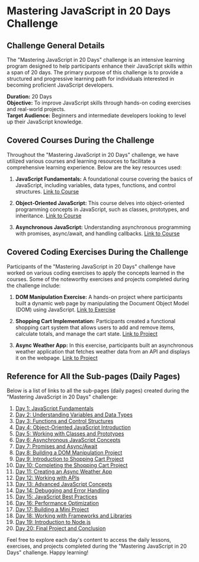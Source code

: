 # Mastering JavaScript in 20 Days Challenge

## Challenge General Details

The "Mastering JavaScript in 20 Days" challenge is an intensive learning program designed to help participants enhance their JavaScript skills within a span of 20 days. The primary purpose of this challenge is to provide a structured and progressive learning path for individuals interested in becoming proficient JavaScript developers.

**Duration:** 20 Days  
**Objective:** To improve JavaScript skills through hands-on coding exercises and real-world projects.  
**Target Audience:** Beginners and intermediate developers looking to level up their JavaScript knowledge.

## Covered Courses During the Challenge

Throughout the "Mastering JavaScript in 20 Days" challenge, we have utilized various courses and learning resources to facilitate a comprehensive learning experience. Below are the key resources used:

1. **JavaScript Fundamentals:** A foundational course covering the basics of JavaScript, including variables, data types, functions, and control structures. [Link to Course](https://example.com/javascript-fundamentals)

2. **Object-Oriented JavaScript:** This course delves into object-oriented programming concepts in JavaScript, such as classes, prototypes, and inheritance. [Link to Course](https://example.com/oop-javascript)

3. **Asynchronous JavaScript:** Understanding asynchronous programming with promises, async/await, and handling callbacks. [Link to Course](https://example.com/asynchronous-javascript)

## Covered Coding Exercises During the Challenge

Participants of the "Mastering JavaScript in 20 Days" challenge have worked on various coding exercises to apply the concepts learned in the courses. Some of the noteworthy exercises and projects completed during the challenge include:

1. **DOM Manipulation Exercise:** A hands-on project where participants built a dynamic web page by manipulating the Document Object Model (DOM) using JavaScript. [Link to Exercise](https://example.com/dom-manipulation)

2. **Shopping Cart Implementation:** Participants created a functional shopping cart system that allows users to add and remove items, calculate totals, and manage the cart state. [Link to Project](https://example.com/shopping-cart)

3. **Async Weather App:** In this exercise, participants built an asynchronous weather application that fetches weather data from an API and displays it on the webpage. [Link to Project](https://example.com/weather-app)

## Reference for All the Sub-pages (Daily Pages)

Below is a list of links to all the sub-pages (daily pages) created during the "Mastering JavaScript in 20 Days" challenge:

1. [Day 1: JavaScript Fundamentals](https://example.com/day-1-javascript-fundamentals)
2. [Day 2: Understanding Variables and Data Types](https://example.com/day-2-variables-data-types)
3. [Day 3: Functions and Control Structures](https://example.com/day-3-functions-control-structures)
4. [Day 4: Object-Oriented JavaScript Introduction](https://example.com/day-4-oop-javascript-intro)
5. [Day 5: Working with Classes and Prototypes](https://example.com/day-5-classes-prototypes)
6. [Day 6: Asynchronous JavaScript Concepts](https://example.com/day-6-asynchronous-javascript)
7. [Day 7: Promises and Async/Await](https://example.com/day-7-promises-async-await)
8. [Day 8: Building a DOM Manipulation Project](https://example.com/day-8-dom-manipulation-project)
9. [Day 9: Introduction to Shopping Cart Project](https://example.com/day-9-shopping-cart-intro)
10. [Day 10: Completing the Shopping Cart Project](https://example.com/day-10-shopping-cart-completion)
11. [Day 11: Creating an Async Weather App](https://example.com/day-11-async-weather-app)
12. [Day 12: Working with APIs](https://example.com/day-12-working-with-apis)
13. [Day 13: Advanced JavaScript Concepts](https://example.com/day-13-advanced-javascript)
14. [Day 14: Debugging and Error Handling](https://example.com/day-14-debugging-error-handling)
15. [Day 15: JavaScript Best Practices](https://example.com/day-15-javascript-best-practices)
16. [Day 16: Performance Optimization](https://example.com/day-16-performance-optimization)
17. [Day 17: Building a Mini Project](https://example.com/day-17-mini-project)
18. [Day 18: Working with Frameworks and Libraries](https://example.com/day-18-frameworks-libraries)
19. [Day 19: Introduction to Node.js](https://example.com/day-19-intro-to-nodejs)
20. [Day 20: Final Project and Conclusion](https://example.com/day-20-final-project-conclusion)

Feel free to explore each day's content to access the daily lessons, exercises, and projects completed during the "Mastering JavaScript in 20 Days" challenge. Happy learning!
